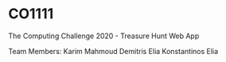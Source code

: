 # CO1111
The Computing Challenge 2020 - Treasure Hunt Web App

Team Members:
Karim Mahmoud
Demitris Elia
Konstantinos Elia
